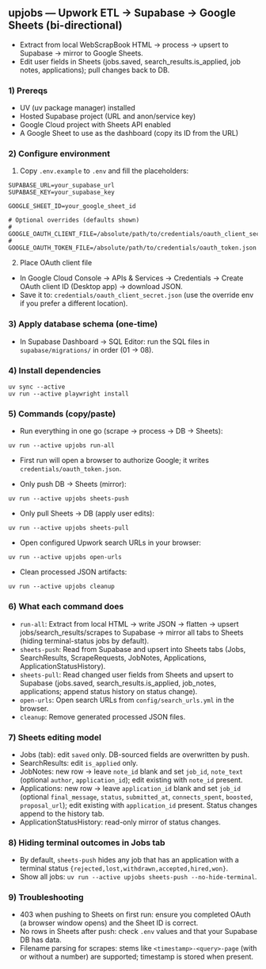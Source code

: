 ## upjobs — Upwork ETL → Supabase → Google Sheets (bi-directional)

- Extract from local WebScrapBook HTML → process → upsert to Supabase → mirror to Google Sheets.
- Edit user fields in Sheets (jobs.saved, search_results.is_applied, job notes, applications); pull changes back to DB.

### 1) Prereqs
- UV (uv package manager) installed
- Hosted Supabase project (URL and anon/service key)
- Google Cloud project with Sheets API enabled
- A Google Sheet to use as the dashboard (copy its ID from the URL)

### 2) Configure environment
1) Copy `.env.example` to `.env` and fill the placeholders:

```
SUPABASE_URL=your_supabase_url
SUPABASE_KEY=your_supabase_key

GOOGLE_SHEET_ID=your_google_sheet_id

# Optional overrides (defaults shown)
# GOOGLE_OAUTH_CLIENT_FILE=/absolute/path/to/credentials/oauth_client_secret.json
# GOOGLE_OAUTH_TOKEN_FILE=/absolute/path/to/credentials/oauth_token.json
```

2) Place OAuth client file
- In Google Cloud Console → APIs & Services → Credentials → Create OAuth client ID (Desktop app) → download JSON.
- Save it to: `credentials/oauth_client_secret.json` (use the override env if you prefer a different location).

### 3) Apply database schema (one-time)
- In Supabase Dashboard → SQL Editor: run the SQL files in `supabase/migrations/` in order (01 → 08).

### 4) Install dependencies
```
uv sync --active
uv run --active playwright install
```

### 5) Commands (copy/paste)
- Run everything in one go (scrape → process → DB → Sheets):
```
uv run --active upjobs run-all
```
  - First run will open a browser to authorize Google; it writes `credentials/oauth_token.json`.

- Only push DB → Sheets (mirror):
```
uv run --active upjobs sheets-push
```

- Only pull Sheets → DB (apply user edits):
```
uv run --active upjobs sheets-pull
```

- Open configured Upwork search URLs in your browser:
```
uv run --active upjobs open-urls
```

- Clean processed JSON artifacts:
```
uv run --active upjobs cleanup
```

### 6) What each command does
- `run-all`: Extract from local HTML → write JSON → flatten → upsert jobs/search_results/scrapes to Supabase → mirror all tabs to Sheets (hiding terminal-status jobs by default).
- `sheets-push`: Read from Supabase and upsert into Sheets tabs (Jobs, SearchResults, ScrapeRequests, JobNotes, Applications, ApplicationStatusHistory).
- `sheets-pull`: Read changed user fields from Sheets and upsert to Supabase (jobs.saved, search_results.is_applied, job_notes, applications; append status history on status change).
- `open-urls`: Open search URLs from `config/search_urls.yml` in the browser.
- `cleanup`: Remove generated processed JSON files.

### 7) Sheets editing model
- Jobs (tab): edit `saved` only. DB-sourced fields are overwritten by push.
- SearchResults: edit `is_applied` only.
- JobNotes: new row → leave `note_id` blank and set `job_id`, `note_text` (optional `author`, `application_id`); edit existing with `note_id` present.
- Applications: new row → leave `application_id` blank and set `job_id` (optional `final_message`, `status`, `submitted_at`, `connects_spent`, `boosted`, `proposal_url`); edit existing with `application_id` present. Status changes append to the history tab.
- ApplicationStatusHistory: read-only mirror of status changes.

### 8) Hiding terminal outcomes in Jobs tab
- By default, `sheets-push` hides any job that has an application with a terminal status `{rejected,lost,withdrawn,accepted,hired,won}`.
- Show all jobs: `uv run --active upjobs sheets-push --no-hide-terminal`.

### 9) Troubleshooting
- 403 when pushing to Sheets on first run: ensure you completed OAuth (a browser window opens) and the Sheet ID is correct.
- No rows in Sheets after push: check `.env` values and that your Supabase DB has data.
- Filename parsing for scrapes: stems like `<timestamp>-<query>-page` (with or without a number) are supported; timestamp is stored when present.

